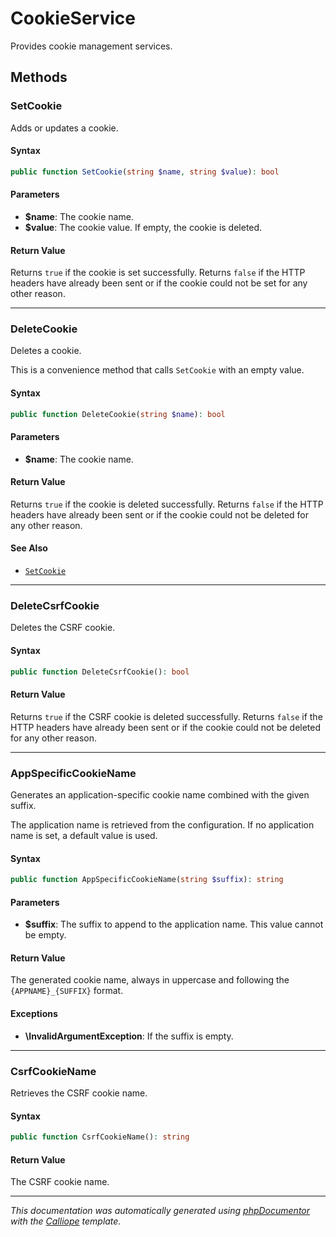 # CookieService

Provides cookie management services.

## Methods

### SetCookie

Adds or updates a cookie.

#### Syntax

```php
public function SetCookie(string $name, string $value): bool
```

#### Parameters

- **$name**: The cookie name.
- **$value**: The cookie value. If empty, the cookie is deleted.

#### Return Value

Returns `true` if the cookie is set successfully. Returns `false` if the HTTP headers have already been sent or if the cookie could not be set for any other reason.

---

### DeleteCookie

Deletes a cookie.

This is a convenience method that calls `SetCookie` with an empty value.

#### Syntax

```php
public function DeleteCookie(string $name): bool
```

#### Parameters

- **$name**: The cookie name.

#### Return Value

Returns `true` if the cookie is deleted successfully. Returns `false` if the HTTP headers have already been sent or if the cookie could not be deleted for any other reason.

#### See Also

- [`SetCookie`](#SetCookie)

---

### DeleteCsrfCookie

Deletes the CSRF cookie.

#### Syntax

```php
public function DeleteCsrfCookie(): bool
```

#### Return Value

Returns `true` if the CSRF cookie is deleted successfully. Returns `false` if the HTTP headers have already been sent or if the cookie could not be deleted for any other reason.

---

### AppSpecificCookieName

Generates an application-specific cookie name combined with the given
suffix.

The application name is retrieved from the configuration. If no
application name is set, a default value is used.

#### Syntax

```php
public function AppSpecificCookieName(string $suffix): string
```

#### Parameters

- **$suffix**: The suffix to append to the application name. This value cannot be empty.

#### Return Value

The generated cookie name, always in uppercase and following the `{APPNAME}_{SUFFIX}` format.

#### Exceptions

- **\InvalidArgumentException**: If the suffix is empty.

---

### CsrfCookieName

Retrieves the CSRF cookie name.

#### Syntax

```php
public function CsrfCookieName(): string
```

#### Return Value

The CSRF cookie name.

---

*This documentation was automatically generated using [phpDocumentor](http://www.phpdoc.org/) with the [Calliope](https://github.com/DaphneWebFramework/Calliope) template.*
